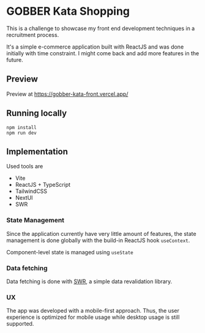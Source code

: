 # GOBBER Kata Shopping

This is a challenge to showcase my front end development techniques in a recruitment process.

It's a simple e-commerce application built with ReactJS and was done initially with time constraint.
I might come back and add more features in the future.

## Preview

Preview at https://gobber-kata-front.vercel.app/

## Running locally

```shell
npm install
npm run dev
```

## Implementation

Used tools are
- Vite
- ReactJS + TypeScript
- TailwindCSS
- NextUI
- SWR

### State Management

Since the application currently have very little amount of features, the state management is done globally with the build-in ReactJS hook `useContext`.

Component-level state is managed using `useState`

### Data  fetching

Data fetching is done with [SWR](https://swr.vercel.app/), a simple data revalidation library.

### UX

The app was developed with a mobile-first approach.
Thus, the user experience is optimized for mobile usage while desktop usage is still supported.